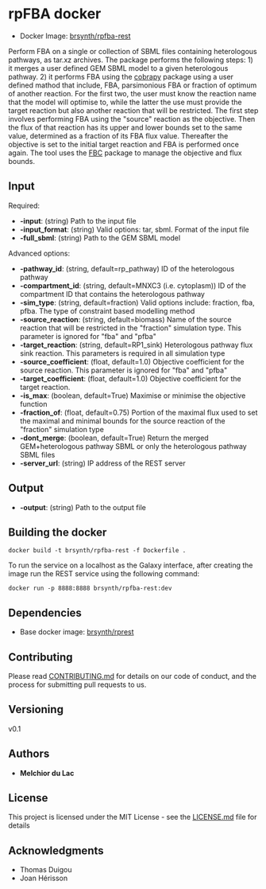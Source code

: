 # rpFBA docker

* Docker Image: [brsynth/rpfba-rest](https://hub.docker.com/r/brsynth/rpfba-rest)

Perform FBA on a single or collection of SBML files containing heterologous pathways, as tar.xz archives. The package performs the following steps: 1) it merges a user defined GEM SBML model to a given heterologous pathway. 2) it performs FBA using the [cobrapy](https://opencobra.github.io/cobrapy/) package using a user defined mathod that include, FBA, parsimonious FBA or fraction of optimum of another reaction. For the first two, the user must know the reaction name that the model will optimise to, while the latter the use must provide the target reaction but also another reaction that will be restricted. The first step involves performing FBA using the "source" reaction as the objective. Then the flux of that reaction has its upper and lower bounds set to the same value, determined as a fraction of its FBA flux value. Thereafter the objective is set to the initial target reaction and FBA is performed once again. The tool uses the [FBC](https://co.mbine.org/specifications/sbml.level-3.version-1.fbc.version-2.release-1) package to manage the objective and flux bounds.

## Input

Required:
* **-input**: (string) Path to the input file
* **-input_format**: (string) Valid options: tar, sbml. Format of the input file
* **-full_sbml**: (string) Path to the GEM SBML model

Advanced options:
* **-pathway_id**: (string, default=rp_pathway) ID of the heterologous pathway
* **-compartment_id**: (string, default=MNXC3 (i.e. cytoplasm)) ID of the compartment ID that contains the heterologous pathway
* **-sim_type**: (string, default=fraction) Valid options include: fraction, fba, pfba. The type of constraint based modelling method 
* **-source_reaction**: (string, default=biomass) Name of the source reaction that will be restricted in the "fraction" simulation type. This parameter is ignored for "fba" and "pfba"
* **-target_reaction**: (string, default=RP1_sink) Heterologous pathway flux sink reaction. This parameters is required in all simulation type
* **-source_coefficient**: (float, default=1.0) Objective coefficient for the source reaction. This parameter is ignored for "fba" and "pfba"
* **-target_coefficient**: (float, default=1.0) Objective coefficient for the target reaction. 
* **-is_max**: (boolean, default=True) Maximise or minimise the objective function
* **-fraction_of**: (float, default=0.75) Portion of the maximal flux used to set the maximal and minimal bounds for the source reaction of the "fraction" simulation type
* **-dont_merge**: (boolean, default=True) Return the merged GEM+heterologous pathway SBML or only the heterologous pathway SBML files
* **-server_url**: (string) IP address of the REST server

## Output

* **-output**: (string) Path to the output file

## Building the docker

```
docker build -t brsynth/rpfba-rest -f Dockerfile .
```

To run the service on a localhost as the Galaxy interface, after creating the image run the REST service using the following command:

```
docker run -p 8888:8888 brsynth/rpfba-rest:dev
```

## Dependencies

* Base docker image: [brsynth/rprest](https://hub.docker.com/r/brsynth/rprest)

## Contributing

Please read [CONTRIBUTING.md](https://gist.github.com/PurpleBooth/b24679402957c63ec426) for details on our code of conduct, and the process for submitting pull requests to us.

## Versioning

v0.1

## Authors

* **Melchior du Lac** 

## License

This project is licensed under the MIT License - see the [LICENSE.md](LICENSE.md) file for details

## Acknowledgments

* Thomas Duigou
* Joan Hérisson
